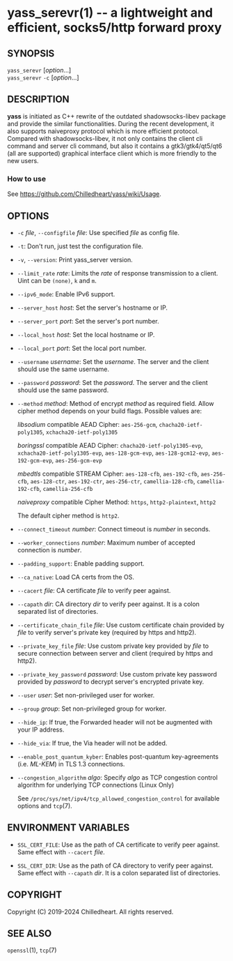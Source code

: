 yass_serevr(1) -- a lightweight and efficient, socks5/http forward proxy
==========================

## SYNOPSIS

`yass_serevr` [_option_...] <br>
`yass_serevr` `-c` <file> [_option_...]

## DESCRIPTION

**yass** is initiated as C++ rewrite of the outdated shadowsocks-libev package and
provide the similar functionalities. During the recent development, it also
supports naiveproxy protocol which is more efficient protocol. Compared with
shadowsocks-libev, it not only contains the client cli command and server cli
command, but also it contains a gtk3/gtk4/qt5/qt6 (all are supported) graphical
interface client which is more friendly to the new users.

### How to use
See <https://github.com/Chilledheart/yass/wiki/Usage>.

## OPTIONS

* `-c` _file_, `--configfile` _file_:
  Use specified _file_ as config file.

* `-t`:
  Don't run, just test the configuration file.

* `-v`, `--version`:
  Print yass_server version.

* `--limit_rate` _rate_:
  Limits the _rate_ of response transmission to a client. Uint can be `(none)`, `k` and `m`.

* `--ipv6_mode`:
  Enable IPv6 support.

* `--server_host` _host_:
  Set the server's hostname or IP.

* `--server_port` _port_:
  Set the server's port number.

* `--local_host` _host_:
  Set the local hostname or IP.

* `--local_port` _port_:
  Set the local port number.

* `--username` _username_:
  Set the _username_. The server and the client should use the same username.

* `--password` _password_:
  Set the _password_. The server and the client should use the same password.

* `--method` _method_:
  Method of encrypt _method_ as required field.
  Allow cipher method depends on your build flags.
  Possible values are:

  _libsodium_ compatible AEAD Cipher:
  `aes-256-gcm`, `chacha20-ietf-poly1305`, `xchacha20-ietf-poly1305`

  _boringssl_ compatible AEAD Cipher:
  `chacha20-ietf-poly1305-evp`, `xchacha20-ietf-poly1305-evp`, `aes-128-gcm-evp`, `aes-128-gcm12-evp`, `aes-192-gcm-evp`, `aes-256-gcm-evp`

  _mbedtls_ compatible STREAM Cipher:
  `aes-128-cfb`, `aes-192-cfb`, `aes-256-cfb`, `aes-128-ctr`, `aes-192-ctr`, `aes-256-ctr`, `camellia-128-cfb`, `camellia-192-cfb`, `camellia-256-cfb`

  _naiveproxy_ compatible Cipher Method:
  `https`, `http2-plaintext`, `http2`

  The default cipher method is `http2`.

* `--connect_timeout` _number_:
  Connect timeout is _number_ in seconds.

* `--worker_connections` _number_:
  Maximum number of accepted connection is _number_.

* `--padding_support`:
  Enable padding support.

* `--ca_native`:
  Load CA certs from the OS.

* `--cacert` _file_:
  CA certificate _file_ to verify peer against.

* `--capath` _dir_:
  CA directory _dir_ to verify peer against. It is a colon separated list of directories.

* `--certificate_chain_file` _file_:
  Use custom certificate chain provided by _file_ to verify server's private key (required by https and http2).

* `--private_key_file` _file_:
  Use custom private key provided by _file_ to secure connection between server and client (required by https and http2).

* `--private_key_password` _password_:
  Use custom private key password provided by _password_ to decrypt server's encrypted private key.

* `--user` _user_:
  Set non-privileged user for worker.

* `--group` _group_:
  Set non-privileged group for worker.

* `--hide_ip`:
  If true, the Forwarded header will not be augmented with your IP address.

* `--hide_via`:
  If true, the Via header will not be added.

* `--enable_post_quantum_kyber`:
  Enables post-quantum key-agreements (i.e. _ML-KEM_) in TLS 1.3 connections.

* `--congestion_algorithm` _algo_:
  Specify _algo_ as TCP congestion control algorithm for underlying TCP connections (Linux Only)

  See `/proc/sys/net/ipv4/tcp_allowed_congestion_control` for available options and `tcp`(7).

## ENVIRONMENT VARIABLES

* `SSL_CERT_FILE`:
  Use as the path of CA certificate to verify peer against. Same effect with `--cacert` _file_.

* `SSL_CERT_DIR`:
  Use as the path of CA directory to verify peer against. Same effect with `--capath` _dir_. It is a colon separated list of directories.

## COPYRIGHT

Copyright (C) 2019-2024 Chilledheart. All rights reserved.

## SEE ALSO

`openssl`(1), `tcp`(7)
